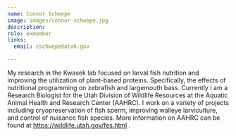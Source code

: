 ```yaml
---
name: Connor Schwepe
image: images/connor-schwepe.jpg
description: 
role: exmember
links:
  email: cschwepe@utah.gov

---
```


My research in the Kwasek lab focused on larval fish nutrition and improving the utilization of plant-based proteins. Specifically, the effects of nutritional programming on zebrafish and largemouth bass. Currently I am a Research Biologist for the Utah Division of Wildlife Resources at the Aquatic Animal Health and Research Center (AAHRC). I work on a variety of projects including cryopreservation of fish sperm, improving walleye larviculture, and control of nuisance fish species. More information on AAHRC can be found at https://wildlife.utah.gov/fes.html . 
